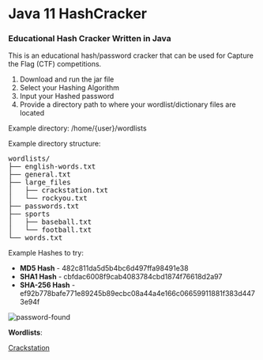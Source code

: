 # Java 11 HashCracker

### Educational Hash Cracker Written in Java

This is an educational hash/password cracker that can be used for Capture the Flag (CTF) competitions. 

1. Download and run the jar file
2. Select your Hashing Algorithm
3. Input your Hashed password
4. Provide a directory path to where your wordlist/dictionary files are located

Example directory: /home/{user}/wordlists

Example directory structure:

<pre>
wordlists/
├── english-words.txt
├── general.txt
├── large_files
│   ├── crackstation.txt
│   └── rockyou.txt
├── passwords.txt
├── sports
│   ├── baseball.txt
│   └── football.txt
└── words.txt
</pre>

Example Hashes to try:

- **MD5 Hash**     - 482c811da5d5b4bc6d497ffa98491e38
- **SHA1 Hash**    - cbfdac6008f9cab4083784cbd1874f76618d2a97
- **SHA-256 Hash** - ef92b778bafe771e89245b89ecbc08a44a4e166c06659911881f383d4473e94f

![password-found](https://user-images.githubusercontent.com/49283017/154895284-97ba8903-7cb7-4725-b3f6-a2a396f860d7.gif)

**Wordlists**:

[Crackstation](https://crackstation.net/crackstation-wordlist-password-cracking-dictionary.htm)
